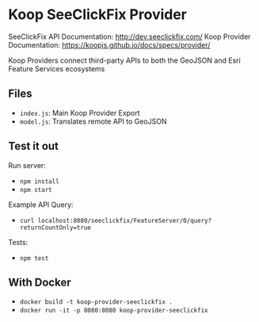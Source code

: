 # Koop SeeClickFix Provider

SeeClickFix API Documentation: http://dev.seeclickfix.com/
Koop Provider Documentation: https://koopjs.github.io/docs/specs/provider/

Koop Providers connect third-party APIs to both the GeoJSON and Esri Feature Services
ecosystems

## Files
- `index.js`: Main Koop Provider Export
- `model.js`: Translates remote API to GeoJSON

## Test it out
Run server:
- `npm install`
- `npm start`

Example API Query:
- `curl localhost:8080/seeclickfix/FeatureServer/0/query?returnCountOnly=true`

Tests:
- `npm test`

## With Docker

- `docker build -t koop-provider-seeclickfix .`
- `docker run -it -p 8080:8080 koop-provider-seeclickfix`
